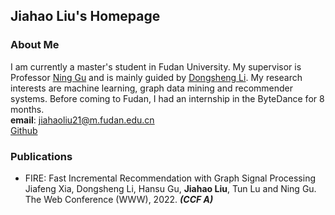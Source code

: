 ## Jiahao Liu's Homepage

### About Me
I am currently a master's student in Fudan University. My supervisor is Professor [Ning Gu](https://cscw.fudan.edu.cn/ninggu/list.htm) and is mainly guided by [Dongsheng Li](http://recmind.cn/). My research interests are machine learning, graph data mining and recommender systems. Before coming to Fudan, I had an internship in the ByteDance for 8 months.  
**email**: jiahaoliu21@m.fudan.edu.cn  
[Github](https://github.com/Chiahao-Liu/)

### Publications
- FIRE: Fast Incremental Recommendation with Graph Signal Processing  
Jiafeng Xia, Dongsheng Li, Hansu Gu, **Jiahao Liu**, Tun Lu and Ning Gu.  
The Web Conference (WWW), 2022. ***(CCF A)***

